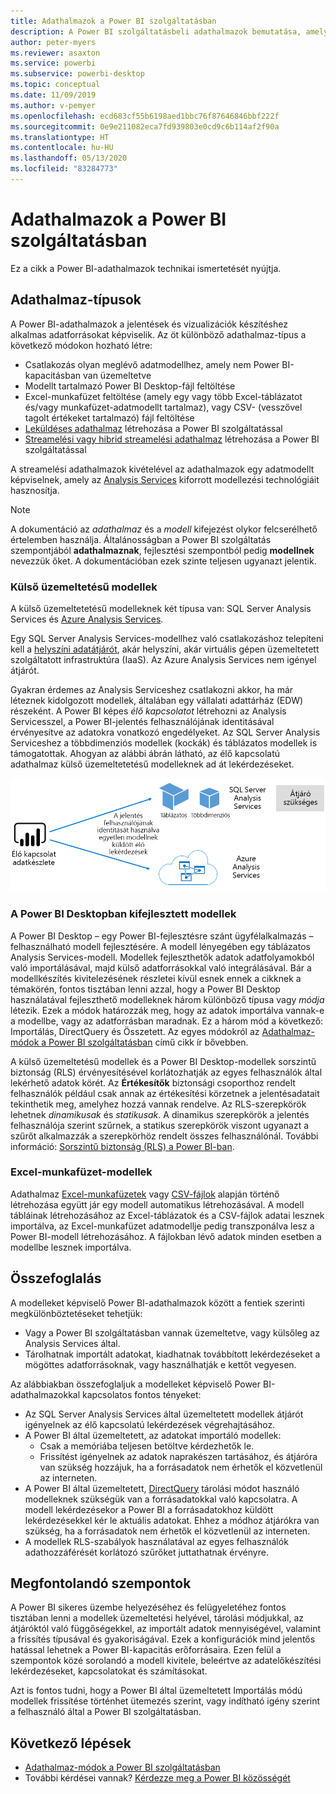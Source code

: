 ```yaml
---
title: Adathalmazok a Power BI szolgáltatásban
description: A Power BI szolgáltatásbeli adathalmazok bemutatása, amelyek a jelentések és vizualizációk készítésére alkalmas adatforrásokat képviselik.
author: peter-myers
ms.reviewer: asaxton
ms.service: powerbi
ms.subservice: powerbi-desktop
ms.topic: conceptual
ms.date: 11/09/2019
ms.author: v-pemyer
ms.openlocfilehash: ecd683cf55b6198aed1bbc76f87646846bbf222f
ms.sourcegitcommit: 0e9e211082eca7fd939803e0cd9c6b114af2f90a
ms.translationtype: HT
ms.contentlocale: hu-HU
ms.lasthandoff: 05/13/2020
ms.locfileid: "83284773"
---
```

# <a name="datasets-in-the-power-bi-service"></a>Adathalmazok a Power BI szolgáltatásban

Ez a cikk a Power BI-adathalmazok technikai ismertetését nyújtja.

## <a name="dataset-types"></a>Adathalmaz-típusok

A Power BI-adathalmazok a jelentések és vizualizációk készítéshez alkalmas adatforrásokat képviselik. Az öt különböző adathalmaz-típus a következő módokon hozható létre:

- Csatlakozás olyan meglévő adatmodellhez, amely nem Power BI-kapacitásban van üzemeltetve
- Modellt tartalmazó Power BI Desktop-fájl feltöltése
- Excel-munkafüzet feltöltése (amely egy vagy több Excel-táblázatot és/vagy munkafüzet-adatmodellt tartalmaz), vagy CSV- (vesszővel tagolt értékeket tartalmazó) fájl feltöltése
- [Leküldéses adathalmaz](../developer/automation/walkthrough-push-data.md) létrehozása a Power BI szolgáltatással
- [Streamelési vagy hibrid streamelési adathalmaz](service-real-time-streaming.md) létrehozása a Power BI szolgáltatással

A streamelési adathalmazok kivételével az adathalmazok egy adatmodellt képviselnek, amely az [Analysis Services](/analysis-services/analysis-services-overview) kiforrott modellezési technológiáit hasznosítja.

> [!NOTE]
> A dokumentáció az _adathalmaz_ és a _modell_ kifejezést olykor felcserélhető értelemben használja. Általánosságban a Power BI szolgáltatás szempontjából **adathalmaznak**, fejlesztési szempontból pedig **modellnek** nevezzük őket. A dokumentációban ezek szinte teljesen ugyanazt jelentik.

### <a name="external-hosted-models"></a>Külső üzemeltetésű modellek

A külső üzemeltetetésű modelleknek két típusa van: SQL Server Analysis Services és [Azure Analysis Services](/azure/analysis-services/analysis-services-overview).

Egy SQL Server Analysis Services-modellhez való csatlakozáshoz telepíteni kell a [helyszíni adatátjárót](service-gateway-onprem.md), akár helyszíni, akár virtuális gépen üzemeltetett szolgáltatott infrastruktúra (IaaS). Az Azure Analysis Services nem igényel átjárót.

Gyakran érdemes az Analysis Serviceshez csatlakozni akkor, ha már léteznek kidolgozott modellek, általában egy vállalati adattárház (EDW) részeként. A Power BI képes _élő kapcsolatot_ létrehozni az Analysis Servicesszel, a Power BI-jelentés felhasználójának identitásával érvényesítve az adatokra vonatkozó engedélyeket. Az SQL Server Analysis Serviceshez a többdimenziós modellek (kockák) és táblázatos modellek is támogatottak. Ahogyan az alábbi ábrán látható, az élő kapcsolatú adathalmaz külső üzemeltetetésű modelleknek ad át lekérdezéseket.

![Egy élő kapcsolatú adathalmaz lekérdezéseket ad át egy külső üzemeltetésű modellnek](media/service-datasets-understand/live-connection-dataset.png)

### <a name="power-bi-desktop-developed-models"></a>A Power BI Desktopban kifejlesztett modellek

A Power BI Desktop – egy Power BI-fejlesztésre szánt ügyfélalkalmazás – felhasználható modell fejlesztésére. A modell lényegében egy táblázatos Analysis Services-modell. Modellek fejleszthetők adatok adatfolyamokból való importálásával, majd külső adatforrásokkal való integrálásával. Bár a modellkészítés kivitelezésének részletei kívül esnek ennek a cikknek a témakörén, fontos tisztában lenni azzal, hogy a Power BI Desktop használatával fejleszthető modelleknek három különböző típusa vagy _módja_ létezik. Ezek a módok határozzák meg, hogy az adatok importálva vannak-e a modellbe, vagy az adatforrásban maradnak. Ez a három mód a következő: Importálás, DirectQuery és Összetett. Az egyes módokról az [Adathalmaz-módok a Power BI szolgáltatásban](service-dataset-modes-understand.md) című cikk ír bővebben.

A külső üzemeltetésű modellek és a Power BI Desktop-modellek sorszintű biztonság (RLS) érvényesítésével korlátozhatják az egyes felhasználók által lekérhető adatok körét. Az **Értékesítők** biztonsági csoporthoz rendelt felhasználók például csak annak az értékesítési körzetnek a jelentésadatait tekinthetik meg, amelyhez hozzá vannak rendelve. Az RLS-szerepkörök lehetnek _dinamikusak_ és _statikusak_. A dinamikus szerepkörök a jelentés felhasználója szerint szűrnek, a statikus szerepkörök viszont ugyanazt a szűrőt alkalmazzák a szerepkörhöz rendelt összes felhasználónál. További információ: [Sorszintű biztonság (RLS) a Power BI-ban](../admin/service-admin-rls.md).

### <a name="excel-workbook-models"></a>Excel-munkafüzet-modellek

Adathalmaz [Excel-munkafüzetek](service-excel-workbook-files.md) vagy [CSV-fájlok](service-comma-separated-value-files.md) alapján történő létrehozása együtt jár egy modell automatikus létrehozásával. A modell tábláinak létrehozásához az Excel-táblázatok és a CSV-fájlok adatai lesznek importálva, az Excel-munkafüzet adatmodellje pedig transzponálva lesz a Power BI-modell létrehozásához. A fájlokban lévő adatok minden esetben a modellbe lesznek importálva.

## <a name="summary"></a>Összefoglalás

A modelleket képviselő Power BI-adathalmazok között a fentiek szerinti megkülönböztetéseket tehetjük:

- Vagy a Power BI szolgáltatásban vannak üzemeltetve, vagy külsőleg az Analysis Services által.
- Tárolhatnak importált adatokat, kiadhatnak továbbított lekérdezéseket a mögöttes adatforrásoknak, vagy használhatják e kettőt vegyesen.

Az alábbiakban összefoglaljuk a modelleket képviselő Power BI-adathalmazokkal kapcsolatos fontos tényeket:

- Az SQL Server Analysis Services által üzemeltetett modellek átjárót igényelnek az élő kapcsolatú lekérdezések végrehajtásához.
- A Power BI által üzemeltetett, az adatokat importáló modellek:
  - Csak a memóriába teljesen betöltve kérdezhetők le.
  - Frissítést igényelnek az adatok naprakészen tartásához, és átjáróra van szükség hozzájuk, ha a forrásadatok nem érhetők el közvetlenül az interneten.
- A Power BI által üzemeltetett, [DirectQuery](desktop-directquery-about.md) tárolási módot használó modelleknek szükségük van a forrásadatokkal való kapcsolatra. A modell lekérdezésekor a Power BI a forrásadatokhoz küldött lekérdezésekkel kér le aktuális adatokat. Ehhez a módhoz átjárókra van szükség, ha a forrásadatok nem érhetők el közvetlenül az interneten.
- A modellek RLS-szabályok használatával az egyes felhasználók adathozzáférését korlátozó szűrőket juttathatnak érvényre.

## <a name="considerations"></a>Megfontolandó szempontok

A Power BI sikeres üzembe helyezéséhez és felügyeletéhez fontos tisztában lenni a modellek üzemeltetési helyével, tárolási módjukkal, az átjáróktól való függőségekkel, az importált adatok mennyiségével, valamint a frissítés típusával és gyakoriságával. Ezek a konfigurációk mind jelentős hatással lehetnek a Power BI-kapacitás erőforrásaira. Ezen felül a szempontok közé sorolandó a modell kivitele, beleértve az adatelőkészítési lekérdezéseket, kapcsolatokat és számításokat.

Azt is fontos tudni, hogy a Power BI által üzemeltetett Importálás módú modellek frissítése történhet ütemezés szerint, vagy indítható igény szerint a felhasználó által a Power BI szolgáltatásban.

## <a name="next-steps"></a>Következő lépések

- [Adathalmaz-módok a Power BI szolgáltatásban](service-dataset-modes-understand.md)
- További kérdései vannak? [Kérdezze meg a Power BI közösségét](https://community.powerbi.com/)
